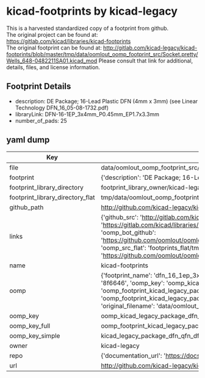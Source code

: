 # kicad-footprints by kicad-legacy  
This is a harvested standardized copy of a footprint from github.  
The original project can be found at:  
https://gitlab.com/kicad/libraries/kicad-footprints  
The original footprint can be found at:
http://gitlab.com/kicad-legacy/kicad-footprints/blob/master/tmp/data/oomlout_oomp_footprint_src/Socket.pretty/Wells_648-0482211SA01.kicad_mod
Please consult that link for additional, details, files, and license information.  
## Footprint Details
* description: DE Package; 16-Lead Plastic DFN (4mm x 3mm) (see Linear Technology DFN_16_05-08-1732.pdf)  
* libraryLink: DFN-16-1EP_3x4mm_P0.45mm_EP1.7x3.3mm  
* number_of_pads: 25  
## yaml dump  
| Key | Value |  
| --- | --- |  
| file | data/oomlout_oomp_footprint_src/kicad-footprints/Package_DFN_QFN.pretty/DFN-16-1EP_3x4mm_P0.45mm_EP1.7x3.3mm.kicad_mod |  
| footprint | {'description': 'DE Package; 16-Lead Plastic DFN (4mm x 3mm) (see Linear Technology DFN_16_05-08-1732.pdf)', 'libraryLink': 'DFN-16-1EP_3x4mm_P0.45mm_EP1.7x3.3mm', 'number_of_pads': 25} |  
| footprint_library_directory | footprint_library_owner/kicad-legacy_kicad-footprints |  
| footprint_library_directory_flat | tmp/data/oomlout_oomp_footprint_src/footprints_flat/kicad_legacy_package_dfn_qfn_dfn_16_1ep_3x4mm_p0_45mm_ep1_7x3_3mm/working |  
| github_path | http://github.com/kicad-legacy/kicad-footprints/blob/master/tmp/data/oomlout_oomp_footprint_src/Package_DFN_QFN.pretty/DFN-16-1EP_3x4mm_P0.45mm_EP1.7x3.3mm.kicad_mod |  
| links | {'github_src': 'http://gitlab.com/kicad-legacy/kicad-footprints/blob/master/tmp/data/oomlout_oomp_footprint_src/Socket.pretty/Wells_648-0482211SA01.kicad_mod', 'github_src_repo': 'https://gitlab.com/kicad/libraries/kicad-footprints', 'oomp_bot': 'tmp/data/oomlout_oomp_footprint_src/footprints/kicad_legacy_package_dfn_qfn_dfn_16_1ep_3x4mm_p0_45mm_ep1_7x3_3mm/working', 'oomp_bot_github': 'https://github.com/oomlout/oomlout_oomp_footprint_bot/tree/main/tmp/data/oomlout_oomp_footprint_src/footprints/kicad_legacy_package_dfn_qfn_dfn_16_1ep_3x4mm_p0_45mm_ep1_7x3_3mm/working', 'oomp_src_flat': 'footprints_flat/tmp/data/oomlout_oomp_footprint_src/footprints_flat/kicad_legacy_package_dfn_qfn_dfn_16_1ep_3x4mm_p0_45mm_ep1_7x3_3mm/working', 'oomp_src_flat_github': 'https://github.com/oomlout/oomlout_oomp_footprint_src/tree/main/tmp/data/oomlout_oomp_footprint_src/footprints_flat/kicad_legacy_package_dfn_qfn_dfn_16_1ep_3x4mm_p0_45mm_ep1_7x3_3mm/working'} |  
| name | kicad-footprints |  
| oomp | {'footprint_name': 'dfn_16_1ep_3x4mm_p0_45mm_ep1_7x3_3mm', 'library_name': 'package_dfn_qfn', 'md5': '8f6646a0b61dd2f7b46dd9ef2bdfc292', 'md5_10': '8f6646a0b6', 'md5_5': '8f664', 'md5_6': '8f6646', 'oomp_key': 'oomp_kicad_legacy_package_dfn_qfn_dfn_16_1ep_3x4mm_p0_45mm_ep1_7x3_3mm', 'oomp_key_extra': 'oomp_footprint_kicad_legacy_package_dfn_qfn_dfn_16_1ep_3x4mm_p0_45mm_ep1_7x3_3mm', 'oomp_key_full': 'oomp_footprint_kicad_legacy_package_dfn_qfn_dfn_16_1ep_3x4mm_p0_45mm_ep1_7x3_3mm_8f6646', 'oomp_key_simple': 'kicad_legacy_package_dfn_qfn_dfn_16_1ep_3x4mm_p0_45mm_ep1_7x3_3mm', 'original_filename': 'data/oomlout_oomp_footprint_src/kicad-footprints/Package_DFN_QFN.pretty/DFN-16-1EP_3x4mm_P0.45mm_EP1.7x3.3mm.kicad_mod', 'owner_name': 'kicad_legacy'} |  
| oomp_key | oomp_kicad_legacy_package_dfn_qfn_dfn_16_1ep_3x4mm_p0_45mm_ep1_7x3_3mm |  
| oomp_key_full | oomp_footprint_kicad_legacy_package_dfn_qfn_dfn_16_1ep_3x4mm_p0_45mm_ep1_7x3_3mm |  
| oomp_key_simple | kicad_legacy_package_dfn_qfn_dfn_16_1ep_3x4mm_p0_45mm_ep1_7x3_3mm |  
| owner | kicad-legacy |  
| repo | {'documentation_url': 'https://docs.github.com/rest/repos/repos#get-a-repository', 'message': 'Not Found'} |  
| url | http://github.com/kicad-legacy/kicad-footprints |  

